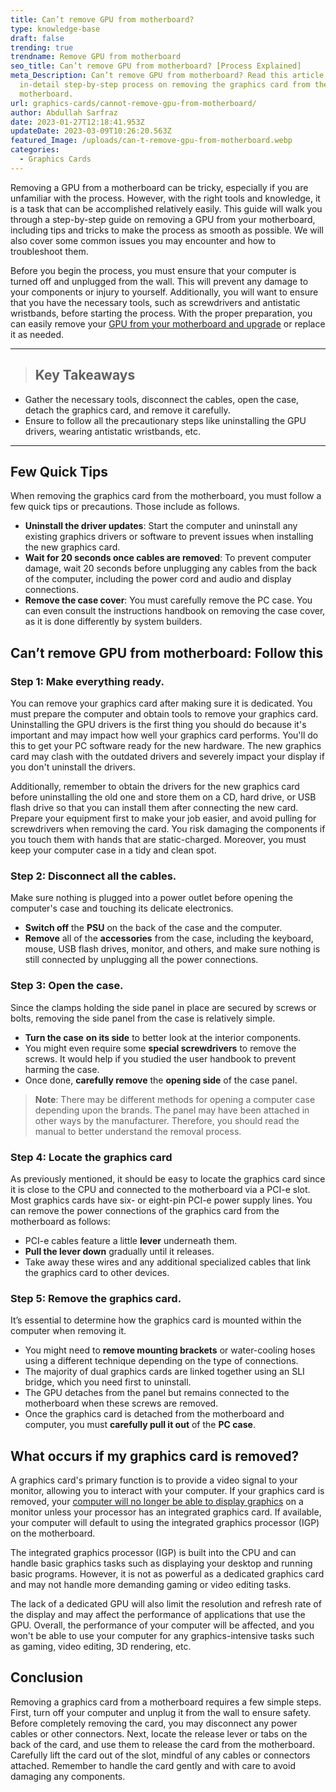 ```yaml
---
title: Can’t remove GPU from motherboard?
type: knowledge-base
draft: false
trending: true
trendname: Remove GPU from motherboard
seo_title: Can’t remove GPU from motherboard? [Process Explained]
meta_Description: Can’t remove GPU from motherboard? Read this article, an
  in-detail step-by-step process on removing the graphics card from the
  motherboard.
url: graphics-cards/cannot-remove-gpu-from-motherboard/
author: Abdullah Sarfraz
date: 2023-01-27T12:18:41.953Z
updateDate: 2023-03-09T10:26:20.563Z
featured_Image: /uploads/can-t-remove-gpu-from-motherboard.webp
categories:
  - Graphics Cards
---
```

Removing a GPU from a motherboard can be tricky, especially if you are unfamiliar with the process. However, with the right tools and knowledge, it is a task that can be accomplished relatively easily. This guide will walk you through a step-by-step guide on removing a GPU from your motherboard, including tips and tricks to make the process as smooth as possible. We will also cover some common issues you may encounter and how to troubleshoot them.

Before you begin the process, you must ensure that your computer is turned off and unplugged from the wall. This will prevent any damage to your components or injury to yourself. Additionally, you will want to ensure that you have the necessary tools, such as screwdrivers and antistatic wristbands, before starting the process. With the proper preparation, you can easily remove your [GPU from your motherboard and upgrade](https://pcideaz.com/graphics-cards/when-to-update-graphics-card/) or replace it as needed.

- - -

> ## Key Takeaways

* Gather the necessary tools, disconnect the cables, open the case, detach the graphics card, and remove it carefully. 
* Ensure to follow all the precautionary steps like uninstalling the GPU drivers, wearing antistatic wristbands, etc.

- - -

## Few Quick Tips

When removing the graphics card from the motherboard, you must follow a few quick tips or precautions. Those include as follows.

* **Uninstall the driver updates**: Start the computer and uninstall any existing graphics drivers or software to prevent issues when installing the new graphics card.
* **Wait for 20 seconds once cables are removed**: To prevent computer damage, wait 20 seconds before unplugging any cables from the back of the computer, including the power cord and audio and display connections.
* **Remove the case cover**: You must carefully remove the PC case. You can even consult the instructions handbook on removing the case cover, as it is done differently by system builders.

## Can’t remove GPU from motherboard: Follow this

### Step 1: Make everything ready.

You can remove your graphics card after making sure it is dedicated. You must prepare the computer and obtain tools to remove your graphics card. Uninstalling the GPU drivers is the first thing you should do because it's important and may impact how well your graphics card performs. You'll do this to get your PC software ready for the new hardware. The new graphics card may clash with the outdated drivers and severely impact your display if you don't uninstall the drivers. 

Additionally, remember to obtain the drivers for the new graphics card before uninstalling the old one and store them on a CD, hard drive, or USB flash drive so that you can install them after connecting the new card. Prepare your equipment first to make your job easier, and avoid pulling for screwdrivers when removing the card. You risk damaging the components if you touch them with hands that are static-charged. Moreover, you must keep your computer case in a tidy and clean spot. 

### Step 2: Disconnect all the cables.

Make sure nothing is plugged into a power outlet before opening the computer's case and touching its delicate electronics. 

* **Switch off** the **PSU** on the back of the case and the computer.
* **Remove** all of the **accessories** from the case, including the keyboard, mouse, USB flash drives, monitor, and others, and make sure nothing is still connected by unplugging all the power connections.

### Step 3: Open the case.

Since the clamps holding the side panel in place are secured by screws or bolts, removing the side panel from the case is relatively simple. 

* **Turn the case** **on its side** to better look at the interior components.
* You might even require some **special screwdrivers** to remove the screws. It would help if you studied the user handbook to prevent harming the case.
* Once done, **carefully remove** the **opening side** of the case panel.

> **Note**: There may be different methods for opening a computer case depending upon the brands. The panel may have been attached in other ways by the manufacturer. Therefore, you should read the manual to better understand the removal process.

### Step 4: Locate the graphics card

As previously mentioned, it should be easy to locate the graphics card since it is close to the CPU and connected to the motherboard via a PCI-e slot. Most graphics cards have six- or eight-pin PCI-e power supply lines. You can remove the power connections of the graphics card from the motherboard as follows:

* PCI-e cables feature a little **lever** underneath them.
* **Pull the lever down** gradually until it releases.
* Take away these wires and any additional specialized cables that link the graphics card to other devices.

### Step 5: Remove the graphics card.

It’s essential to determine how the graphics card is mounted within the computer when removing it. 

* You might need to **remove mounting brackets** or water-cooling hoses using a different technique depending on the type of connections.
* The majority of dual graphics cards are linked together using an SLI bridge, which you need first to uninstall.
* The GPU detaches from the panel but remains connected to the motherboard when these screws are removed.
* Once the graphics card is detached from the motherboard and computer, you must **carefully pull it out** of the **PC case**. 

## What occurs if my graphics card is removed?

A graphics card's primary function is to provide a video signal to your monitor, allowing you to interact with your computer. If your graphics card is removed, your [computer will no longer be able to display graphics](https://pcideaz.com/graphics-cards/can-graphics-card-cause-blue-screen/) on a monitor unless your processor has an integrated graphics card. If available, your computer will default to using the integrated graphics processor (IGP) on the motherboard.

The integrated graphics processor (IGP) is built into the CPU and can handle basic graphics tasks such as displaying your desktop and running basic programs. However, it is not as powerful as a dedicated graphics card and may not handle more demanding gaming or video editing tasks. 

The lack of a dedicated GPU will also limit the resolution and refresh rate of the display and may affect the performance of applications that use the GPU. Overall, the performance of your computer will be affected, and you won't be able to use your computer for any graphics-intensive tasks such as gaming, video editing, 3D rendering, etc.

## Conclusion

Removing a graphics card from a motherboard requires a few simple steps. First, turn off your computer and unplug it from the wall to ensure safety. Before completely removing the card, you may disconnect any power cables or other connectors. Next, locate the release lever or tabs on the back of the card, and use them to release the card from the motherboard. Carefully lift the card out of the slot, mindful of any cables or connectors attached. Remember to handle the card gently and with care to avoid damaging any components.